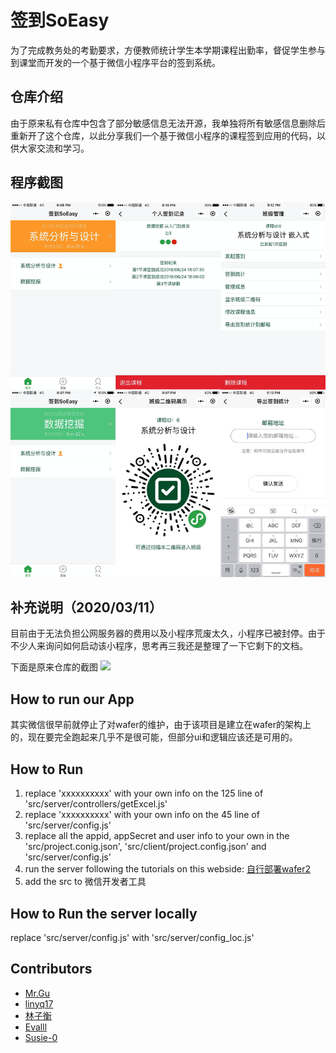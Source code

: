 # 签到SoEasy
为了完成教务处的考勤要求，方便教师统计学生本学期课程出勤率，督促学生参与到课堂而开发的一个基于微信小程序平台的签到系统。

## 仓库介绍
由于原来私有仓库中包含了部分敏感信息无法开源，我单独将所有敏感信息删除后重新开了这个仓库，以此分享我们一个基于微信小程序的课程签到应用的代码，以供大家交流和学习。



## 程序截图

![UI](./images/UI.png)

## 补充说明（2020/03/11）
目前由于无法负担公网服务器的费用以及小程序荒废太久，小程序已被封停。由于不少人来询问如何启动该小程序，思考再三我还是整理了一下它剩下的文档。

下面是原来仓库的截图
![](./images/repScreenCut.png)

## How to run our App
其实微信很早前就停止了对wafer的维护，由于该项目是建立在wafer的架构上的，现在要完全跑起来几乎不是很可能，但部分ui和逻辑应该还是可用的。

## How to Run
1. replace 'xxxxxxxxxx' with your own info on the 125 line of 'src/server/controllers/getExcel.js'
2. replace 'xxxxxxxxxx' with your own info on the 45 line of 'src/server/config.js'
3. replace all the appid, appSecret and user info to your own in the 'src/project.conig.json', 'src/client/project.config.json' and 'src/server/config.js'
4. run the server following the tutorials on this webside: [自行部署wafer2](https://github.com/tencentyun/wafer2-startup/wiki/%E8%87%AA%E8%A1%8C%E9%83%A8%E7%BD%B2)
5. add the src to 微信开发者工具

## How to Run the server locally
replace 'src/server/config.js' with 'src/server/config_loc.js'


## Contributors

- [Mr.Gu](https://github.com/mgsweet)
- [linyq17](https://github.com/linyq17)
- [林子衡](https://github.com/823046544)
- [Evalll](https://github.com/Evalll)
- [Susie-0](https://github.com/Susie-0)
